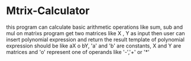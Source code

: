 # Mtrix-Calculator
this program can calculate basic arithmetic operations like sum, sub and mul on matrixs
program get two matrices like X , Y as input then user can insert polynomial expression
and return the result
template of polynomial expression should be like aX o bY, 'a' and 'b' are constants, X and Y are matrices and 'o' represent one of operands like '-','+' or '*' 
